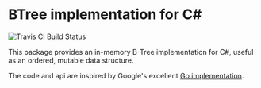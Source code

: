 ﻿# BTree implementation for C#

![Travis CI Build Status](https://travis-ci.org/CodeExMachina/BTree.svg?branch=master)

This package provides an in-memory B-Tree implementation for C#, useful as
an ordered, mutable data structure.

The code and api are inspired by Google's excellent [Go implementation](https://github.com/google/btree).
